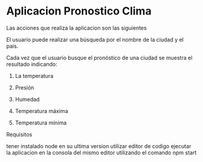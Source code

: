 # Aplicacion Pronostico Clima
Las acciones que realiza la aplicacion son las siguientes

El usuario puede realizar una búsqueda por el nombre de la ciudad y el pais. 

Cada vez que el usuario busque el pronóstico de una ciudad se muestra el resultado indicando:

1. La temperatura

2. Presión

3. Humedad

3. Temperatura máxima

4. Temperatura mínima


Requisitos

tener instalado node en su ultima version
utilizar editor de codigo 
ejecutar la aplicacion en la consola del mismo editor utilizando el comando
npm start

